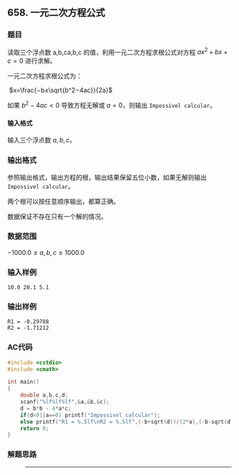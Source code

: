 ##  658. 一元二次方程公式

### 题目

读取三个浮点数 a,b,ca,b,c 的值，利用一元二次方程求根公式对方程 $ax^2+bx+c=0$ 进行求解。

一元二次方程求根公式为：

​                                              $x=\frac{−b±\sqrt{b^2−4ac}}{2a}$

如果 $b^2−4ac<0$ 导致方程无解或 $a=0$，则输出 `Impossivel calcular`。

#### 输入格式

输入三个浮点数 $a,b,c$。

### 输出格式

参照输出格式，输出方程的根，输出结果保留五位小数，如果无解则输出 `Impossivel calcular`。

两个根可以按任意顺序输出，都算正确。

数据保证不存在只有一个解的情况。

### 数据范围

$−1000.0≤a,b,c≤1000.0$

### 输入样例

```
10.0 20.1 5.1
```

### 输出样例

```
R1 = -0.29788
R2 = -1.71212
```

### AC代码

```c++
#include <cstdio>
#include <cmath>

int main()
{
    double a,b,c,d;
    scanf("%lf%lf%lf",&a,&b,&c);
    d = b*b - 4*a*c;
    if(d<0||a==0) printf("Impossivel calcular");
    else printf("R1 = %.5lf\nR2 = %.5lf",(-b+sqrt(d))/(2*a),(-b-sqrt(d))/(2*a));
    return 0;
}
```

### 解题思路

>****

